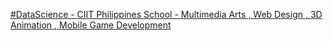 [#DataScience - CIIT Philippines School - Multimedia Arts , Web Design , 3D Animation , Mobile Game Development](https://qi.tc/qi/118671)